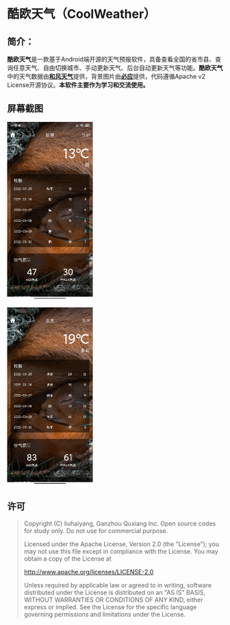 #  酷欧天气（CoolWeather）

## 简介：
**酷欧天气**是一款基于Android端开源的天气预报软件，具备查看全国的省市县、查询任意天气、自由切换城市、手动更新天气、后台自动更新天气等功能。**酷欧天气**中的天气数据由[**和风天气**](https://www.qweather.com/)提供，背景图片由[**必应**](https://cn.bing.com/)提供，代码遵循Apache v2 License开源协议。**本软件主要作为学习和交流使用。**

## 屏幕截图

![下拉刷新](screenshots/operation1.gif "下拉刷新")

![地理位置选择](screenshots/operation2.gif "地理位置选择")

## 许可

> Copyright (C) liuhaiyang, Ganzhou Quxiang Inc. Open source codes for study only.
> Do not use for commercial purpose.
>
> Licensed under the Apache License, Version 2.0 (the "License");
> you may not use this file except in compliance with the License.
> You may obtain a copy of the License at
>
> http://www.apache.org/licenses/LICENSE-2.0
>
> Unless required by applicable law or agreed to in writing, software
> distributed under the License is distributed on an "AS IS" BASIS,
> WITHOUT WARRANTIES OR CONDITIONS OF ANY KIND, either express or implied.
> See the License for the specific language governing permissions and
> limitations under the License.

